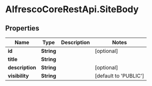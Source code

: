 # AlfrescoCoreRestApi.SiteBody

## Properties
Name | Type | Description | Notes
------------ | ------------- | ------------- | -------------
**id** | **String** |  | [optional] 
**title** | **String** |  | 
**description** | **String** |  | [optional] 
**visibility** | **String** |  | [default to &#39;PUBLIC&#39;]


